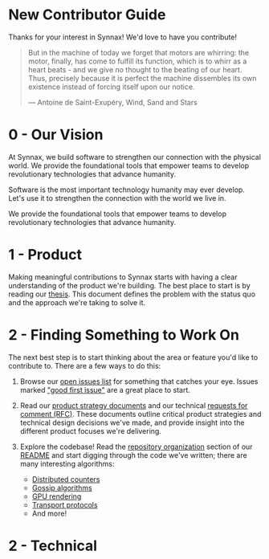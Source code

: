 # New Contributor Guide

Thanks for your interest in Synnax! We'd love to have you contribute!

> But in the machine of today we forget that motors are whirring: the motor, finally, has
come to fulfill its function, which is to whirr as a heart beats - and we give no
thought to the beating of our heart. Thus, precisely because it is perfect the machine
dissembles its own existence instead of forcing itself upon our notice.
>
> ― Antoine de Saint-Exupéry, Wind, Sand and Stars

# 0 - Our Vision

At Synnax, we build software to strengthen our connection with the physical world. We
provide the foundational tools that empower teams to develop revolutionary technologies
that advance humanity.

Software is the most important technology humanity may ever develop. Let's use it to
strengthen the connection with the world we live in.

We provide the foundational tools that empower teams to develop revolutionary
technologies
that advance humanity.

[//]: # (developing high bandwidth data links between computer systems and hardware infrastructure,)

[//]: # (we're empowering the emergence of sustainable, revolutionary technologies that advance)

[//]: # (humanity towards a state of harmony with the universe we inhabit.)

# 1 - Product

Making meaningful contributions to Synnax starts with having a clear understanding of
the product we're building. The best place to start is by reading our
[thesis](product/thesis.md). This document defines the problem with the status quo and
the approach we're taking to solve it.

# 2 - Finding Something to Work On

The next best step is to start thinking about the area or feature you'd like to
contribute to. There are a few ways to do this:

1. Browse our [open issues list](https://github.com/synnaxlabs/synnax/issues) for
   something that catches your eye. Issues
   marked ["good first issue"](https://github.com/synnaxlabs/synnax/issues?q=is%3Aopen+is%3Aissue+label%3A%22good+first+issue%22)
   are a great place to start.
2. Read our [product strategy documents](product/psd) and our
   technical [requests for comment (RFC)](tech/rfc). These documents outline critical
   product strategies and technical design decisions we've made, and provide insight
   into the different product focuses we're delivering.
3. Explore the codebase! Read
   the [repository organization](../README.md#repository-organization)
   section of our [README](../README.md) and start digging through the code we've
   written; there are many interesting algorithms:

    - [Distributed counters](../aspen/internal/cluster/pledge/pledge.go)
    - [Gossip algorithms](../aspen/internal/kv/gossip.go)
    - [GPU rendering](../pluto/src/vis/gl)
    - [Transport protocols](../freighter)
    - And more!

# 2 - Technical







